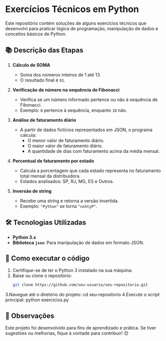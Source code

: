 # Exercícios Técnicos em Python

Este repositório contém soluções de alguns exercícios técnicos que desenvolvi para praticar lógica de programação, manipulação de dados e conceitos básicos de Python.

## 📚 Descrição das Etapas

1. **Cálculo de SOMA**  
   - Soma dos números inteiros de 1 até 13.  
   - O resultado final é `91`.

2. **Verificação de número na sequência de Fibonacci**  
   - Verifica se um número informado pertence ou não à sequência de Fibonacci.  
   - Exemplo: `8` pertence à sequência, enquanto `10` não.

3. **Análise de faturamento diário**  
   - A partir de dados fictícios representados em JSON, o programa calcula:  
     - O menor valor de faturamento diário.  
     - O maior valor de faturamento diário.  
     - A quantidade de dias com faturamento acima da média mensal.  

4. **Percentual de faturamento por estado**  
   - Calcula a porcentagem que cada estado representa no faturamento total mensal da distribuidora.  
   - Estados analisados: SP, RJ, MG, ES e Outros.

5. **Inversão de string**  
   - Recebe uma string e retorna a versão invertida.  
   - Exemplo: `"Python"` se torna `"nohtyP"`.

## 🛠️ Tecnologias Utilizadas

- **Python 3.x**
- **Biblioteca `json`**: Para manipulação de dados em formato JSON.

## 🚀 Como executar o código

1. Certifique-se de ter o Python 3 instalado na sua máquina.
2. Baixe ou clone o repositório:
   ```bash
   git clone https://github.com/seu-usuario/seu-repositorio.git
3.Navegue até o diretório do projeto:
 cd seu-repositorio
4.Execute o script principal:
 python exercicios.py
 
## 📝 Observações
Este projeto foi desenvolvido para fins de aprendizado e prática. Se tiver sugestões ou melhorias, fique à vontade para contribuir! 😊

